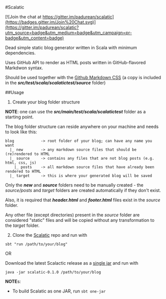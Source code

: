 #Scalatic

[![Join the chat at https://gitter.im/padurean/scalatic](https://badges.gitter.im/Join%20Chat.svg)](https://gitter.im/padurean/scalatic?utm_source=badge&utm_medium=badge&utm_campaign=pr-badge&utm_content=badge)

Dead simple static blog generator written in Scala with minimum dependencies.

Uses GitHub API to render as HTML posts written in GitHub-flavored Markdwon
syntax.

Should be used together with the
[Github Markdown CSS](https://github.com/sindresorhus/github-markdown-css)
(a copy is included in the _**src/test/scala/scalatictest/source**_ folder)


##Usage

1. Create your blog folder structure

  **NOTE**: one can use the _**src/main/test/scala/scalatictest**_ folder
  as a starting point.

  The blog folder structure can reside anywhere on your machine
  and needs to look like this:

  ```
  blog            -> root folder of your blog; can have any name you want
    |_ new        -> any markdown source files that should be (re)rendered to HTML
    |_ source     -> contains any files that are not blog posts (e.g. html, css, js)
      |_ posts    -> all markdown source files that have already been rendered to HTML
    |_ target     -> this is where your generated blog will be saved

  ```

  Only the _**new**_ and _**source**_ folders need to be manually created -
  the _source/posts_ and _target_ folders are created automatically if they
  don't exist.

  Also, it is required that _**header.html**_ and _**footer.html**_ files exist
  in the _source_ folder.

  Any other file (except directories) present in the _source_ folder are
  considered "static" files and will be copied without any transformation to
  the _target_ folder.

2. Clone the [Scalatic](https://github.com/padurean/scalatic) repo and run with

  `sbt "run /path/to/your/blog"`

  OR

  Download the latest Scalactic release as a
  [single jar](https://github.com/padurean/scalatic/releases/download/0.1.0/scalatic-0.1.0.jar)
  and run with

  `java -jar scalatic-0.1.0 /path/to/your/blog`


**NOTE**s:

  - To build Scalatic as one JAR, run `sbt one-jar`
